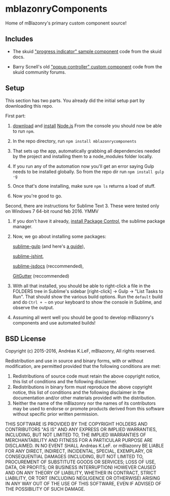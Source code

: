 # mblazonryComponents #

Home of mBlazonry's primary custom component source!



## Includes ##

- The skuid ["progress indicator" sample component](http://help.skuidify.com/m/11720/l/451511?data-resolve-url=true&data-manual-id=11720) code from the skuid docs.

- Barry Scnell's old ["popup controller" custom component](https://community.skuidify.com/skuid/topics/popup-controller-component-disable-x-escape-key-and-hook-dialog-events) code from the skuid community forums.

## Setup ##

This section has two parts. You already did the initial setup part by downloading this repo.

First part:


1.  [download](https://nodejs.org/en/download/) and [install](http://blog.teamtreehouse.com/install-node-js-npm-windows) [Node.js](https://nodejs.org/en/) From the console you should now be able to run `npm`.

2.  In the repo directory, run `npm install mblazonrycomponents`

3.  That sets up the app, automatically grabbing all dependencies needed by the project and installing them to a node_modules folder locally.

4.  If you run any of the automation now you'll get an error saying Gulp needs to be installed globally. So from the repo dir run `npm install gulp -g`

5.  Once that's done installing, make sure `npm ls` returns a load of stuff.

6.  Now you're good to go.

Second, there are instructions for Sublime Text 3. These were tested only on Windows 7 64-bit round feb 2016. YMMV

1.  If you don't have it already, [install Package Control](https://packagecontrol.io/installation), the sublime package manager.

2. Now, we go about installing some packages:

    [sublime-gulp](https://github.com/NicoSantangelo/sublime-gulp) (and here's [a guide](https://mijingo.com/blog/run-gulp-from-sublime-text)),
	
	[sublime-jshint](https://github.com/uipoet/sublime-jshint),

    [sublime-jsdocs](https://github.com/spadgos/sublime-jsdocs) (reccommended),

    [GitGutter](https://github.com/jisaacks/GitGutter) (reccommended)

3. With all that installed, you should be able to right-click a file in the FOLDERS tree in Sublime's sidebar [right-click] → Gulp → "List Tasks to Run". That should show the various build options. Run the `default` build and do `Ctrl + ~` on your keyboard to show the console in Sublime, and observe the output.

4. Assuming all went well you should be good to develop mBlazonry's components and use automated builds!
    

## BSD License ##


Copyright (c) 2015-2016, Andréas K.LeF, mBlazonry,
All rights reserved.

Redistribution and use in source and binary forms, with or without
modification, are permitted provided that the following conditions are met:
   


1. Redistributions of source code must retain the above copyright
      notice, this list of conditions and the following disclaimer.
2. Redistributions in binary form must reproduce the above copyright
      notice, this list of conditions and the following disclaimer in the
      documentation and/or other materials provided with the distribution.
3. Neither the name of the mBlazonry nor the
      names of its contributors may be used to endorse or promote products
      derived from this software without specific prior written permission.

THIS SOFTWARE IS PROVIDED BY THE COPYRIGHT HOLDERS AND CONTRIBUTORS "AS IS" AND
ANY EXPRESS OR IMPLIED WARRANTIES, INCLUDING, BUT NOT LIMITED TO, THE IMPLIED
WARRANTIES OF MERCHANTABILITY AND FITNESS FOR A PARTICULAR PURPOSE ARE
DISCLAIMED. IN NO EVENT SHALL Andréas K.LeF. or mBlazonry BE LIABLE FOR ANY
DIRECT, INDIRECT, INCIDENTAL, SPECIAL, EXEMPLARY, OR CONSEQUENTIAL DAMAGES
(INCLUDING, BUT NOT LIMITED TO, PROCUREMENT OF SUBSTITUTE GOODS OR SERVICES;
LOSS OF USE, DATA, OR PROFITS; OR BUSINESS INTERRUPTION) HOWEVER CAUSED AND
ON ANY THEORY OF LIABILITY, WHETHER IN CONTRACT, STRICT LIABILITY, OR TORT
(INCLUDING NEGLIGENCE OR OTHERWISE) ARISING IN ANY WAY OUT OF THE USE OF THIS
SOFTWARE, EVEN IF ADVISED OF THE POSSIBILITY OF SUCH DAMAGE.
